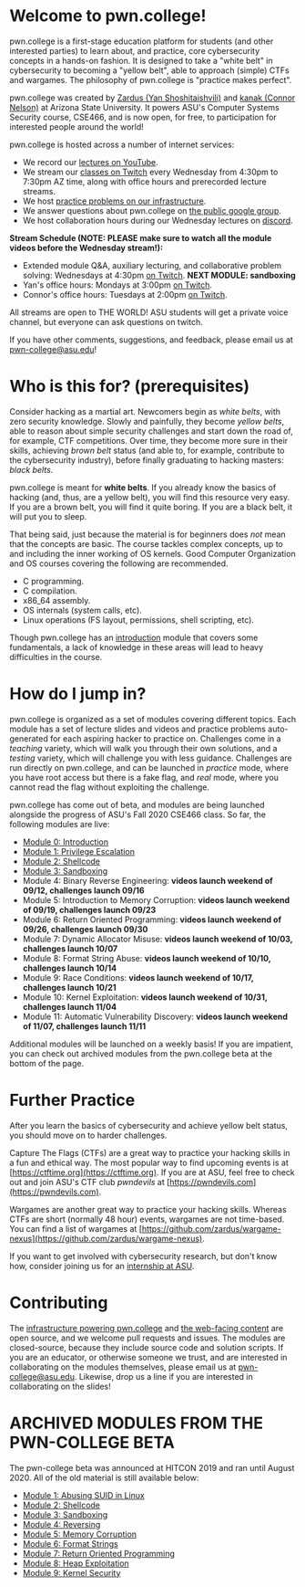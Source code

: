 # Welcome to pwn.college!

pwn.college is a first-stage education platform for students (and other interested parties) to learn about, and practice, core cybersecurity concepts in a hands-on fashion.
It is designed to take a "white belt" in cybersecurity to becoming a "yellow belt", able to approach (simple) CTFs and wargames.
The philosophy of pwn.college is "practice makes perfect".

pwn.college was created by [Zardus (Yan Shoshitaishvili)](http://yancomm.net) and [kanak (Connor Nelson)](https://connornelson.com) at Arizona State University.
It powers ASU's Computer Systems Security course, CSE466, and is now open, for free, to participation for interested people around the world!

pwn.college is hosted across a number of internet services:
- We record our [lectures on YouTube](https://www.youtube.com/channel/UCBaWwFw7KmCN8YlfX4ERYKg/).
- We stream our [classes on Twitch](https://www.twitch.tv/pwncollege/) every Wednesday from 4:30pm to 7:30pm AZ time, along with office hours and prerecorded lecture streams.
- We host [practice problems on our infrastructure](https://cse466.pwn.college).
- We answer questions about pwn.college on [the public google group](https://groups.google.com/g/pwn-college-users).
- We host collaboration hours during our Wednesday lectures on [discord](https://discord.com/invite/68x4ADt).

**Stream Schedule (NOTE: PLEASE make sure to watch all the module videos before the Wednesday stream!):**
- Extended module Q&A, auxiliary lecturing, and collaborative problem solving: Wednesdays at 4:30pm [on Twitch](https://www.twitch.tv/pwncollege/). **NEXT MODULE: sandboxing**
- Yan's office hours: Mondays at 3:00pm [on Twitch](https://www.twitch.tv/pwncollege/).
- Connor's office hours: Tuesdays at 2:00pm [on Twitch](https://www.twitch.tv/pwncollege/).

All streams are open to THE WORLD! ASU students will get a private voice channel, but everyone can ask questions on twitch.

If you have other comments, suggestions, and feedback, please email us at [pwn-college@asu.edu](mailto:pwn-college@asu.edu)!

# Who is this for? (prerequisites)

Consider hacking as a martial art.
Newcomers begin as _white belts_, with zero security knowledge.
Slowly and painfully, they become _yellow belts_, able to reason about simple security challenges and start down the road of, for example, CTF competitions.
Over time, they become more sure in their skills, achieving _brown belt_ status (and able to, for example, contribute to the cybersecurity industry), before finally graduating to hacking masters: _black belts_.

pwn.college is meant for **white belts**.
If you already know the basics of hacking (and, thus, are a yellow belt), you will find this resource very easy.
If you are a brown belt, you will find it quite boring.
If you are a black belt, it will put you to sleep.

That being said, just because the material is for beginners does _not_ mean that the concepts are basic.
The course tackles complex concepts, up to and including the inner working of OS kernels.
Good Computer Organization and OS courses covering the following are recommended.
- C programming.
- C compilation.
- x86\_64 assembly.
- OS internals (system calls, etc).
- Linux operations (FS layout, permissions, shell scripting, etc).

Though pwn.college has an [introduction](modules/intro) module that covers some fundamentals, a lack of knowledge in these areas will lead to heavy difficulties in the course.

# How do I jump in?

pwn.college is organized as a set of modules covering different topics.
Each module has a set of lecture slides and videos and practice problems auto-generated for each aspiring hacker to practice on.
Challenges come in a _teaching_ variety, which will walk you through their own solutions, and a _testing_ variety, which will challenge you with less guidance.
Challenges are run directly on pwn.college, and can be launched in _practice_ mode, where you have root access but there is a fake flag, and _real_ mode, where you cannot read the flag without exploiting the challenge.

pwn.college has come out of beta, and modules are being launched alongside the progress of ASU's Fall 2020 CSE466 class.
So far, the following modules are live:

- [Module 0: Introduction](modules/intro)
- [Module 1: Privilege Escalation](modules/suid)
- [Module 2: Shellcode](modules/shellcode)
- [Module 3: Sandboxing](modules/sandbox)
- Module 4: Binary Reverse Engineering:        **videos launch weekend of 09/12, challenges launch 09/16**
- Module 5: Introduction to Memory Corruption: **videos launch weekend of 09/19, challenges launch 09/23**
- Module 6: Return Oriented Programming:       **videos launch weekend of 09/26, challenges launch 09/30**
- Module 7: Dynamic Allocator Misuse:          **videos launch weekend of 10/03, challenges launch 10/07**
- Module 8: Format String Abuse:               **videos launch weekend of 10/10, challenges launch 10/14**
- Module 9: Race Conditions:                   **videos launch weekend of 10/17, challenges launch 10/21**
- Module 10: Kernel Exploitation:               **videos launch weekend of 10/31, challenges launch 11/04**
- Module 11: Automatic Vulnerability Discovery: **videos launch weekend of 11/07, challenges launch 11/11**

Additional modules will be launched on a weekly basis!
If you are impatient, you can check out archived modules from the pwn.college beta at the bottom of the page.





# Further Practice

After you learn the basics of cybersecurity and achieve yellow belt status, you should move on to harder challenges.

Capture The Flags (CTFs) are a great way to practice your hacking skills in a fun and ethical way.
The most popular way to find upcoming events is at [https://ctftime.org](https://ctftime.org).
If you are at ASU, feel free to check out and join ASU's CTF club _pwndevils_ at [https://pwndevils.com](https://pwndevils.com).

Wargames are another great way to practice your hacking skills.
Whereas CTFs are short (normally 48 hour) events, wargames are not time-based.
You can find a list of wargames at [https://github.com/zardus/wargame-nexus](https://github.com/zardus/wargame-nexus).

If you want to get involved with cybersecurity research, but don't know how, consider joining us for an [internship at ASU](https://sefcom.asu.edu/apprenticeship).

# Contributing

The [infrastructure powering pwn.college](https://github.com/pwncollege/pwncollege) and [the web-facing content](https://github.com/pwncollege/pwn-college.github.io) are open source, and we welcome pull requests and issues.
The modules are closed-source, because they include source code and solution scripts.
If you are an educator, or otherwise someone we trust, and are interested in collaborating on the modules themselves, please email us at [pwn-college@asu.edu](mailto:pwn-college@asu.edu).
Likewise, drop us a line if you are interested in collaborating on the slides!

# ARCHIVED MODULES FROM THE PWN-COLLEGE BETA

The pwn-college beta was announced at HITCON 2019 and ran until August 2020.
All of the old material is still available below:

- [Module 1: Abusing SUID in Linux](modules-old/suid)
- [Module 2: Shellcode](modules-old/shellcode)
- [Module 3: Sandboxing](modules-old/sandbox)
- [Module 4: Reversing](modules-old/reversing)
- [Module 5: Memory Corruption](modules-old/pwning)
- [Module 6: Format Strings](modules-old/fmt)
- [Module 7: Return Oriented Programming](modules-old/rop)
- [Module 8: Heap Exploitation](modules-old/heap)
- [Module 9: Kernel Security](modules-old/kernel)
